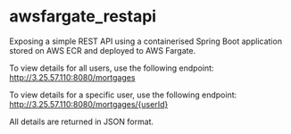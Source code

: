 # awsfargate_restapi
Exposing a simple REST API using a containerised Spring Boot application stored on AWS ECR and deployed to AWS Fargate.

To view details for all users, use the following endpoint: http://3.25.57.110:8080/mortgages

To view details for a specific user, use the following endpoint: http://3.25.57.110:8080/mortgages/{userId}

All details are returned in JSON format.
